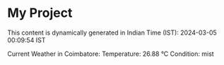 # My Project

This content is dynamically generated in Indian Time (IST): 2024-03-05 00:09:54 IST


Current Weather in Coimbatore:
Temperature: 26.88 °C
Condition: mist
